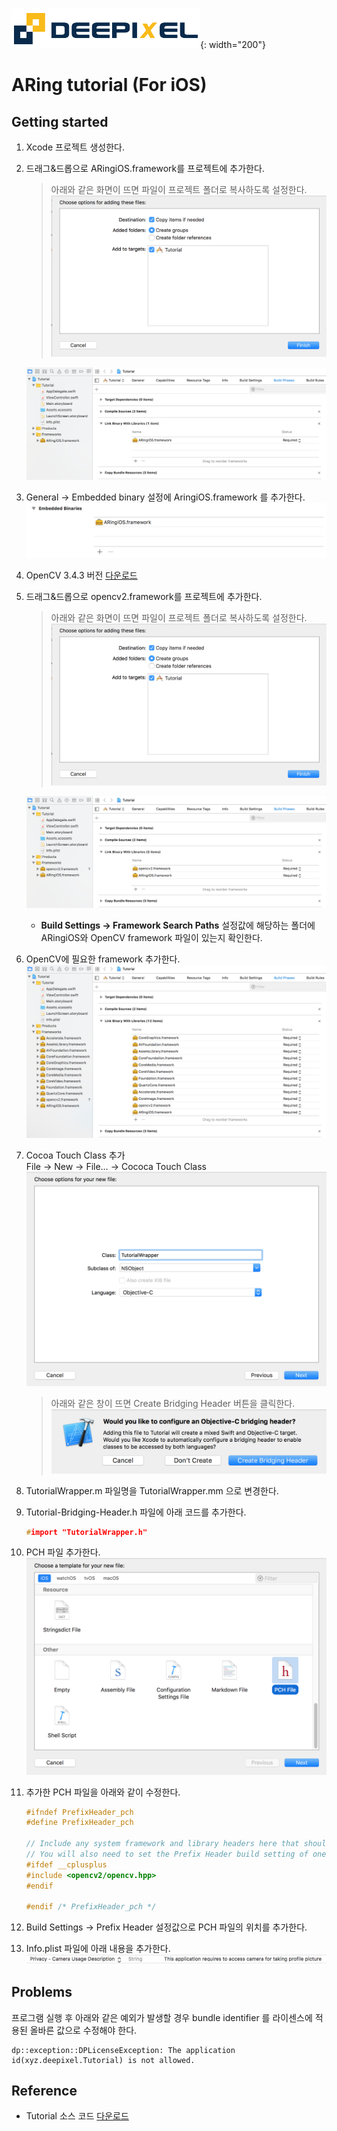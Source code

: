 ![deepixel.xyz](./img/Deepixel_logo.PNG){: width="200"}

# ARing tutorial (For iOS)

## Getting started

1. Xcode 프로젝트 생성한다.
2. 드래그&드롭으로 ARingiOS.framework를 프로젝트에 추가한다.
    > 아래와 같은 화면이 뜨면 파일이 프로젝트 폴더로 복사하도록 설정한다.
    > ![add framework](./img/copy_items_if_needed.png)

   ![add framework](./img/add_framework0.png)
3. General -> Embedded binary 설정에 AringiOS.framework 를 추가한다.
   ![embed binary](./img/embed_binary.png)
4. OpenCV 3.4.3 버전 [다운로드][OpenCV]
5. 드래그&드롭으로 opencv2.framework를 프로젝트에 추가한다.
   > 아래와 같은 화면이 뜨면 파일이 프로젝트 폴더로 복사하도록 설정한다.
   > ![add framework](./img/copy_items_if_needed.png)

   ![add framework](./img/add_framework1.png)
   - **Build Settings -> Framework Search Paths** 설정값에 해당하는 폴더에 ARingiOS와 OpenCV framework 파일이 있는지 확인한다.
6. OpenCV에 필요한 framework 추가한다.
   ![add framework](./img/add_framework2.png)
7. Cocoa Touch Class 추가  
   File -> New -> File… -> Cococa Touch Class
   ![add wrapper](./img/add_wrapper.png)
   > 아래와 같은 창이 뜨면 Create Bridging Header 버튼을 클릭한다.
   > ![create bridging header](./img/create_bridging_header.png)
8. TutorialWrapper.m 파일명을 TutorialWrapper.mm 으로 변경한다.
9. Tutorial-Bridging-Header.h 파일에 아래 코드를 추가한다.
    ```c
    #import "TutorialWrapper.h"
    ```
10. PCH 파일 추가한다.
    ![add pch](./img/add_pch.png)
11. 추가한 PCH 파일을 아래와 같이 수정한다.
    ```c
    #ifndef PrefixHeader_pch
    #define PrefixHeader_pch

    // Include any system framework and library headers here that should be included in all compilation units.
    // You will also need to set the Prefix Header build setting of one or more of your targets to reference this file.
    #ifdef __cplusplus
    #include <opencv2/opencv.hpp>
    #endif

    #endif /* PrefixHeader_pch */
    ```
12. Build Settings -> Prefix Header 설정값으로 PCH 파일의 위치를 추가한다.

13. Info.plist 파일에 아래 내용을 추가한다.
    ![cameara permission](./img/require_camera_permission.png)

## Problems

프로그램 실행 후 아래와 같은 예외가 발생할 경우 bundle identifier 를 라이센스에 적용된 올바른 값으로 수정해야 한다.

```text
dp::exception::DPLicenseException: The application id(xyz.deepixel.Tutorial) is not allowed.
```

## Reference

- Tutorial 소스 코드 [다운로드][tutorial_source_code]

[OpenCV]: https://opencv.org/releases.html
[tutorial_source_code]: https://github.com/deepixel-dev1/deepixel-dev1.github.io/tree/master/ARing/tutorial/ios